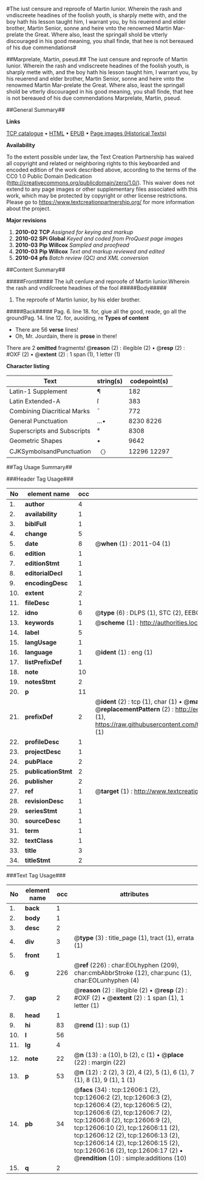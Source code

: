 #The iust censure and reproofe of Martin Iunior. Wherein the rash and vndiscreete headines of the foolish youth, is sharply mette with, and the boy hath his lesson taught him, I warrant you, by his reuerend and elder brother, Martin Senior, sonne and heire vnto the renowmed Martin Mar-prelate the Great. Where also, least the springall shold be vtterly discouraged in his good meaning, you shall finde, that hee is not bereaued of his due commendations#

##Marprelate, Martin, pseud.##
The iust censure and reproofe of Martin Iunior. Wherein the rash and vndiscreete headines of the foolish youth, is sharply mette with, and the boy hath his lesson taught him, I warrant you, by his reuerend and elder brother, Martin Senior, sonne and heire vnto the renowmed Martin Mar-prelate the Great. Where also, least the springall shold be vtterly discouraged in his good meaning, you shall finde, that hee is not bereaued of his due commendations
Marprelate, Martin, pseud.

##General Summary##

**Links**

[TCP catalogue](http://www.ota.ox.ac.uk/tcp/)  • 
[HTML](http://tei.it.ox.ac.uk/tcp/Texts-HTML/free/A07/A07041.html)  • 
[EPUB](http://tei.it.ox.ac.uk/tcp/Texts-EPUB/free/A07/A07041.epub) • 
[Page images (Historical Texts)](https://historicaltexts.jisc.ac.uk/eebo-99847568e)

**Availability**

To the extent possible under law, the Text Creation Partnership has waived all copyright and related or neighboring rights to this keyboarded and encoded edition of the work described above, according to the terms of the CC0 1.0 Public Domain Dedication (http://creativecommons.org/publicdomain/zero/1.0/). This waiver does not extend to any page images or other supplementary files associated with this work, which may be protected by copyright or other license restrictions. Please go to https://www.textcreationpartnership.org/ for more information about the project.

**Major revisions**

1. __2010-02__ __TCP__ *Assigned for keying and markup*
1. __2010-02__ __SPi Global__ *Keyed and coded from ProQuest page images*
1. __2010-03__ __Pip Willcox__ *Sampled and proofread*
1. __2010-03__ __Pip Willcox__ *Text and markup reviewed and edited*
1. __2010-04__ __pfs__ *Batch review (QC) and XML conversion*

##Content Summary##

#####Front#####
The iuſt cenſure and reproofe of Martin Iunior.Wherein the rash and vndiſcreete headines of the fool
#####Body#####

1. The reproofe of Martin Iunior, by his elder brother.

#####Back#####
Pag. 6. line 18. for, giue all the good, reade, go all the groundPag. 14. line 12. for, auoiding, re
**Types of content**

  * There are 56 **verse** lines!
  * Oh, Mr. Jourdain, there is **prose** in there!

There are 2 **omitted** fragments! 
 @__reason__ (2) : illegible (2)  •  @__resp__ (2) : #OXF (2)  •  @__extent__ (2) : 1 span (1), 1 letter (1)

**Character listing**


|Text|string(s)|codepoint(s)|
|---|---|---|
|Latin-1 Supplement|¶|182|
|Latin Extended-A|ſ|383|
|Combining             Diacritical Marks|̄|772|
|General Punctuation|…•|8230 8226|
|Superscripts             and Subscripts|⁴|8308|
|Geometric Shapes|▪|9642|
|CJKSymbolsandPunctuation|〈〉|12296 12297|

##Tag Usage Summary##

###Header Tag Usage###

|No|element name|occ|attributes|
|---|---|---|---|
|1.|__author__|4||
|2.|__availability__|1||
|3.|__biblFull__|1||
|4.|__change__|5||
|5.|__date__|8| @__when__ (1) : 2011-04 (1)|
|6.|__edition__|1||
|7.|__editionStmt__|1||
|8.|__editorialDecl__|1||
|9.|__encodingDesc__|1||
|10.|__extent__|2||
|11.|__fileDesc__|1||
|12.|__idno__|6| @__type__ (6) : DLPS (1), STC (2), EEBO-CITATION (1), PROQUEST (1), VID (1)|
|13.|__keywords__|1| @__scheme__ (1) : http://authorities.loc.gov/ (1)|
|14.|__label__|5||
|15.|__langUsage__|1||
|16.|__language__|1| @__ident__ (1) : eng (1)|
|17.|__listPrefixDef__|1||
|18.|__note__|10||
|19.|__notesStmt__|2||
|20.|__p__|11||
|21.|__prefixDef__|2| @__ident__ (2) : tcp (1), char (1)  •  @__matchPattern__ (2) : ([0-9\-]+):([0-9IVX]+) (1), (.+) (1)  •  @__replacementPattern__ (2) : http://eebo.chadwyck.com/downloadtiff?vid=$1&page=$2 (1), https://raw.githubusercontent.com/textcreationpartnership/Texts/master/tcpchars.xml#$1 (1)|
|22.|__profileDesc__|1||
|23.|__projectDesc__|1||
|24.|__pubPlace__|2||
|25.|__publicationStmt__|2||
|26.|__publisher__|2||
|27.|__ref__|1| @__target__ (1) : http://www.textcreationpartnership.org/docs/. (1)|
|28.|__revisionDesc__|1||
|29.|__seriesStmt__|1||
|30.|__sourceDesc__|1||
|31.|__term__|1||
|32.|__textClass__|1||
|33.|__title__|3||
|34.|__titleStmt__|2||


###Text Tag Usage###

|No|element name|occ|attributes|
|---|---|---|---|
|1.|__back__|1||
|2.|__body__|1||
|3.|__desc__|2||
|4.|__div__|3| @__type__ (3) : title_page (1), tract (1), errata (1)|
|5.|__front__|1||
|6.|__g__|226| @__ref__ (226) : char:EOLhyphen (209), char:cmbAbbrStroke (12), char:punc (1), char:EOLunhyphen (4)|
|7.|__gap__|2| @__reason__ (2) : illegible (2)  •  @__resp__ (2) : #OXF (2)  •  @__extent__ (2) : 1 span (1), 1 letter (1)|
|8.|__head__|1||
|9.|__hi__|83| @__rend__ (1) : sup (1)|
|10.|__l__|56||
|11.|__lg__|4||
|12.|__note__|22| @__n__ (13) : a (10), b (2), c (1)  •  @__place__ (22) : margin (22)|
|13.|__p__|53| @__n__ (12) : 2 (2), 3 (2), 4 (2), 5 (1), 6 (1), 7 (1), 8 (1), 9 (1), 1 (1)|
|14.|__pb__|34| @__facs__ (34) : tcp:12606:1 (2), tcp:12606:2 (2), tcp:12606:3 (2), tcp:12606:4 (2), tcp:12606:5 (2), tcp:12606:6 (2), tcp:12606:7 (2), tcp:12606:8 (2), tcp:12606:9 (2), tcp:12606:10 (2), tcp:12606:11 (2), tcp:12606:12 (2), tcp:12606:13 (2), tcp:12606:14 (2), tcp:12606:15 (2), tcp:12606:16 (2), tcp:12606:17 (2)  •  @__rendition__ (10) : simple:additions (10)|
|15.|__q__|2||
